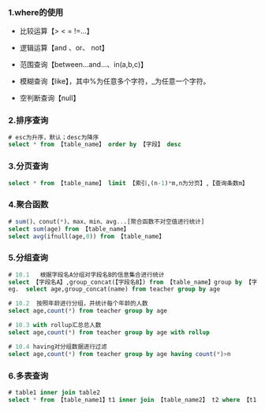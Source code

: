 ### 1.where的使用

- 比较运算【> < = !=...】

- 逻辑运算【and 、or、 not】
- 范围查询【between...and...、in(a,b,c)】
- 模糊查询【like】，其中%为任意多个字符，_为任意一个字符。
- 空判断查询【null】



### 2.排序查询

```sql
# esc为升序，默认；desc为降序
select * from 【table_name】 order by 【字段】 desc
```



### 3.分页查询

```sql
select * from 【table_name】 limit 【索引,(n-1)*m,n为分页】,【查询条数m】
```



### 4.聚合函数

```sql
# sum()、conut(*)、max、min、avg...[聚合函数不对空值进行统计]
select sum(age) from 【table_name】
select avg(ifnull(age,0)) from 【table_name】
```



### 5.分组查询

```sql
# 10.1   根据字段名A分组对字段名B的信息集合进行统计
select 【字段名A】,group_concat(【字段名B】) from 【table_name】group by 【字段名A】
eg.  select age,group_concat(name) from teacher group by age

# 10.2  按照年龄进行分组，并统计每个年龄的人数
select age,count(*) from teacher group by age

# 10.3 with rollup汇总总人数
select age,count(*) from teacher group by age with rollup

# 10.4 having对分组数据进行过滤
select age,count(*) from teacher group by age having count(*)>n
```



### 6.多表查询

```sql
# table1 inner join table2
select * from 【table_name1】t1 inner join 【table_name2】 t2 where 【t1.attr】=【t2.attr】
```

